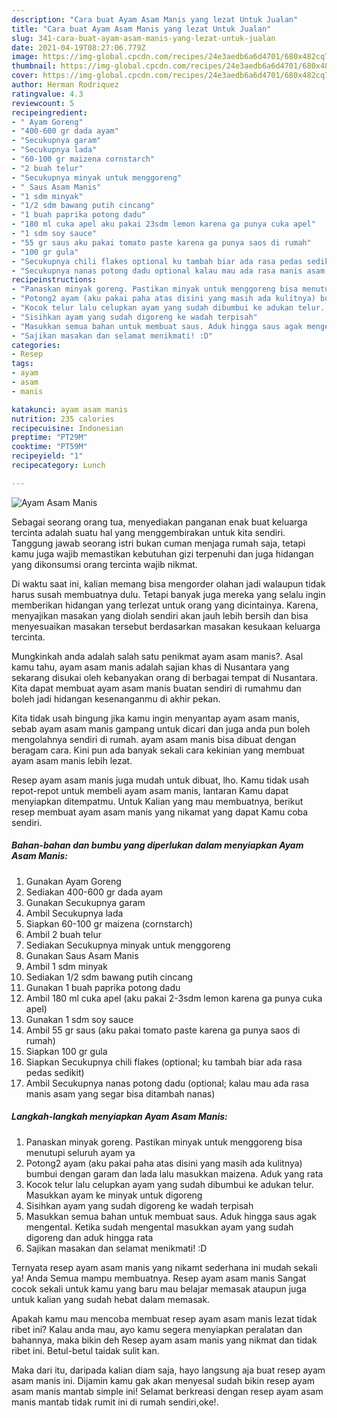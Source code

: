 ```yaml
---
description: "Cara buat Ayam Asam Manis yang lezat Untuk Jualan"
title: "Cara buat Ayam Asam Manis yang lezat Untuk Jualan"
slug: 341-cara-buat-ayam-asam-manis-yang-lezat-untuk-jualan
date: 2021-04-19T08:27:06.779Z
image: https://img-global.cpcdn.com/recipes/24e3aedb6a6d4701/680x482cq70/ayam-asam-manis-foto-resep-utama.jpg
thumbnail: https://img-global.cpcdn.com/recipes/24e3aedb6a6d4701/680x482cq70/ayam-asam-manis-foto-resep-utama.jpg
cover: https://img-global.cpcdn.com/recipes/24e3aedb6a6d4701/680x482cq70/ayam-asam-manis-foto-resep-utama.jpg
author: Herman Rodriquez
ratingvalue: 4.3
reviewcount: 5
recipeingredient:
- " Ayam Goreng"
- "400-600 gr dada ayam"
- "Secukupnya garam"
- "Secukupnya lada"
- "60-100 gr maizena cornstarch"
- "2 buah telur"
- "Secukupnya minyak untuk menggoreng"
- " Saus Asam Manis"
- "1 sdm minyak"
- "1/2 sdm bawang putih cincang"
- "1 buah paprika potong dadu"
- "180 ml cuka apel aku pakai 23sdm lemon karena ga punya cuka apel"
- "1 sdm soy sauce"
- "55 gr saus aku pakai tomato paste karena ga punya saos di rumah"
- "100 gr gula"
- "Secukupnya chili flakes optional ku tambah biar ada rasa pedas sedikit"
- "Secukupnya nanas potong dadu optional kalau mau ada rasa manis asam yang segar bisa ditambah nanas"
recipeinstructions:
- "Panaskan minyak goreng. Pastikan minyak untuk menggoreng bisa menutupi seluruh ayam ya"
- "Potong2 ayam (aku pakai paha atas disini yang masih ada kulitnya) bumbui dengan garam dan lada lalu masukkan maizena. Aduk yang rata"
- "Kocok telur lalu celupkan ayam yang sudah dibumbui ke adukan telur. Masukkan ayam ke minyak untuk digoreng"
- "Sisihkan ayam yang sudah digoreng ke wadah terpisah"
- "Masukkan semua bahan untuk membuat saus. Aduk hingga saus agak mengental. Ketika sudah mengental masukkan ayam yang sudah digoreng dan aduk hingga rata"
- "Sajikan masakan dan selamat menikmati! :D"
categories:
- Resep
tags:
- ayam
- asam
- manis

katakunci: ayam asam manis 
nutrition: 235 calories
recipecuisine: Indonesian
preptime: "PT29M"
cooktime: "PT59M"
recipeyield: "1"
recipecategory: Lunch

---
```



![Ayam Asam Manis](https://img-global.cpcdn.com/recipes/24e3aedb6a6d4701/680x482cq70/ayam-asam-manis-foto-resep-utama.jpg)

Sebagai seorang orang tua, menyediakan panganan enak buat keluarga tercinta adalah suatu hal yang menggembirakan untuk kita sendiri. Tanggung jawab seorang istri bukan cuman menjaga rumah saja, tetapi kamu juga wajib memastikan kebutuhan gizi terpenuhi dan juga hidangan yang dikonsumsi orang tercinta wajib nikmat.

Di waktu  saat ini, kalian memang bisa mengorder olahan jadi walaupun tidak harus susah membuatnya dulu. Tetapi banyak juga mereka yang selalu ingin memberikan hidangan yang terlezat untuk orang yang dicintainya. Karena, menyajikan masakan yang diolah sendiri akan jauh lebih bersih dan bisa menyesuaikan masakan tersebut berdasarkan masakan kesukaan keluarga tercinta. 



Mungkinkah anda adalah salah satu penikmat ayam asam manis?. Asal kamu tahu, ayam asam manis adalah sajian khas di Nusantara yang sekarang disukai oleh kebanyakan orang di berbagai tempat di Nusantara. Kita dapat membuat ayam asam manis buatan sendiri di rumahmu dan boleh jadi hidangan kesenanganmu di akhir pekan.

Kita tidak usah bingung jika kamu ingin menyantap ayam asam manis, sebab ayam asam manis gampang untuk dicari dan juga anda pun boleh mengolahnya sendiri di rumah. ayam asam manis bisa dibuat dengan beragam cara. Kini pun ada banyak sekali cara kekinian yang membuat ayam asam manis lebih lezat.

Resep ayam asam manis juga mudah untuk dibuat, lho. Kamu tidak usah repot-repot untuk membeli ayam asam manis, lantaran Kamu dapat menyiapkan ditempatmu. Untuk Kalian yang mau membuatnya, berikut resep membuat ayam asam manis yang nikamat yang dapat Kamu coba sendiri.

<!--inarticleads1-->

##### Bahan-bahan dan bumbu yang diperlukan dalam menyiapkan Ayam Asam Manis:

1. Gunakan  Ayam Goreng
1. Sediakan 400-600 gr dada ayam
1. Gunakan Secukupnya garam
1. Ambil Secukupnya lada
1. Siapkan 60-100 gr maizena (cornstarch)
1. Ambil 2 buah telur
1. Sediakan Secukupnya minyak untuk menggoreng
1. Gunakan  Saus Asam Manis
1. Ambil 1 sdm minyak
1. Sediakan 1/2 sdm bawang putih cincang
1. Gunakan 1 buah paprika potong dadu
1. Ambil 180 ml cuka apel (aku pakai 2-3sdm lemon karena ga punya cuka apel)
1. Gunakan 1 sdm soy sauce
1. Ambil 55 gr saus (aku pakai tomato paste karena ga punya saos di rumah)
1. Siapkan 100 gr gula
1. Siapkan Secukupnya chili flakes (optional; ku tambah biar ada rasa pedas sedikit)
1. Ambil Secukupnya nanas potong dadu (optional; kalau mau ada rasa manis asam yang segar bisa ditambah nanas)




<!--inarticleads2-->

##### Langkah-langkah menyiapkan Ayam Asam Manis:

1. Panaskan minyak goreng. Pastikan minyak untuk menggoreng bisa menutupi seluruh ayam ya
1. Potong2 ayam (aku pakai paha atas disini yang masih ada kulitnya) bumbui dengan garam dan lada lalu masukkan maizena. Aduk yang rata
1. Kocok telur lalu celupkan ayam yang sudah dibumbui ke adukan telur. Masukkan ayam ke minyak untuk digoreng
1. Sisihkan ayam yang sudah digoreng ke wadah terpisah
1. Masukkan semua bahan untuk membuat saus. Aduk hingga saus agak mengental. Ketika sudah mengental masukkan ayam yang sudah digoreng dan aduk hingga rata
1. Sajikan masakan dan selamat menikmati! :D




Ternyata resep ayam asam manis yang nikamt sederhana ini mudah sekali ya! Anda Semua mampu membuatnya. Resep ayam asam manis Sangat cocok sekali untuk kamu yang baru mau belajar memasak ataupun juga untuk kalian yang sudah hebat dalam memasak.

Apakah kamu mau mencoba membuat resep ayam asam manis lezat tidak ribet ini? Kalau anda mau, ayo kamu segera menyiapkan peralatan dan bahannya, maka bikin deh Resep ayam asam manis yang nikmat dan tidak ribet ini. Betul-betul taidak sulit kan. 

Maka dari itu, daripada kalian diam saja, hayo langsung aja buat resep ayam asam manis ini. Dijamin kamu gak akan menyesal sudah bikin resep ayam asam manis mantab simple ini! Selamat berkreasi dengan resep ayam asam manis mantab tidak rumit ini di rumah sendiri,oke!.

